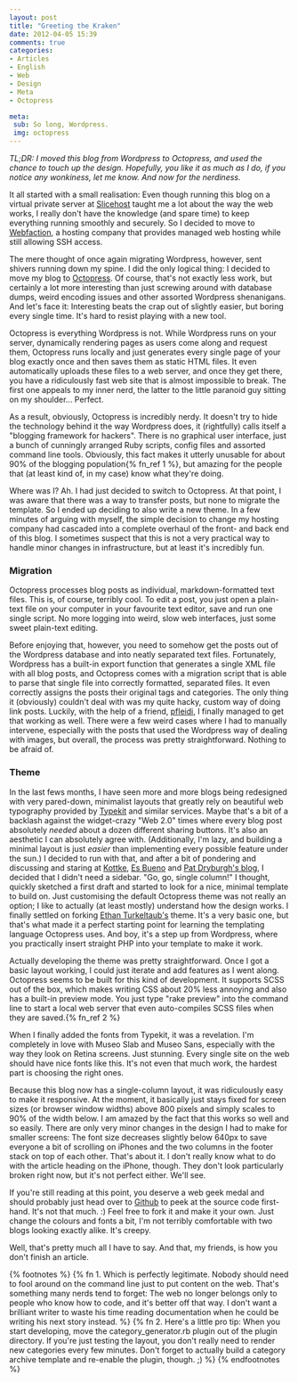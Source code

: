 ```yaml
---
layout: post
title: "Greeting the Kraken"
date: 2012-04-05 15:39
comments: true
categories: 
- Articles
- English
- Web
- Design
- Meta
- Octopress

meta:
 sub: So long, Wordpress.
 img: octopress
---
```


*TL;DR: I moved this blog from Wordpress to Octopress, and used the chance to touch up the design. Hopefully, you like it as much as I do, if you notice any wonkiness, let me know. And now for the nerdiness.*

It all started with a small realisation: Even though running this blog on a virtual private server at [Slicehost](http://slicehost.com) taught me a lot about the way the web works, I really don't have the knowledge (and spare time) to keep everything running smoothly and securely. So I decided to move to [Webfaction](http://webfaction.com), a hosting company that provides managed web hosting while still allowing SSH access.

The mere thought of once again migrating Wordpress, however, sent shivers running down my spine. I did the only logical thing: I decided to move my blog to [Octopress](http://octopress.org). Of course, that's not exactly less work, but certainly a lot more interesting than just screwing around with database dumps, weird encoding issues and other assorted Wordpress shenanigans. And let's face it: Interesting beats the crap out of slightly easier, but boring every single time. It's hard to resist playing with a new tool.

Octopress is everything Wordpress is not. While Wordpress runs on your server, dynamically rendering pages as users come along and request them, Octopress runs locally and just generates every single page of your blog exactly once and then saves them as static HTML files. It even automatically uploads these files to a web server, and once they get there, you have a ridiculously fast web site that is almost impossible to break. The first one appeals to my inner nerd, the latter to the little paranoid guy sitting on my shoulder... Perfect.

As a result, obviously, Octopress is incredibly nerdy. It doesn't try to hide the technology behind it the way Wordpress does, it (rightfully) calls itself a "blogging framework for hackers". There is no graphical user interface, just a bunch of cunningly arranged Ruby scripts, config files and assorted command line tools. Obviously, this fact makes it utterly unusable for about 90% of the blogging population{% fn_ref 1 %}, but amazing for the people that (at least kind of, in my case) know what they're doing. 

Where was I? Ah. I had just decided to switch to Octopress. At that point, I was aware that there was a way to transfer posts, but none to migrate the template. So I ended up deciding to also write a new theme. In a few minutes of arguing with myself, the simple decision to change my hosting company had cascaded into a complete overhaul of the front- and back end of this blog. I sometimes suspect that this is not a very practical way to handle minor changes in infrastructure, but at least it's incredibly fun.

### Migration

Octopress processes blog posts as individual, markdown-formatted text files. This is, of course, terribly cool. To edit a post, you just open a plain-text file on your computer in your favourite text editor, save and run one single script. No more logging into weird, slow web interfaces, just some sweet plain-text editing.

Before enjoying that, however, you need to somehow get the posts out of the Wordpress database and into neatly separated text files. Fortunately, Wordpress has a built-in export function that generates a single XML file with all blog posts, and Octopress comes with a migration script that is able to parse that single file into correctly formatted, separated files. It even correctly assigns the posts their original tags and categories. The only thing it (obviously) couldn't deal with was my quite hacky, custom way of doing link posts. Luckily, with the help of a friend, [pfleidi](https://twitter.com/pfleidi), I finally managed to get that working as well. There were a few weird cases where I had to manually intervene, especially with the posts that used the Wordpress way of dealing with images, but overall, the process was pretty straightforward. Nothing to be afraid of.

### Theme

In the last fews months, I have seen more and more blogs being redesigned with very pared-down, minimalist layouts that greatly rely on beautiful web typography provided by [Typekit](http://typekit.com) and similar services. Maybe that's a bit of a backlash against the widget-crazy "Web 2.0" times where every blog post absolutely *needed* about a dozen different sharing buttons. It's also an aesthetic I can absolutely agree with. (Additionally, I'm lazy, and building a minimal layout is just *easier* than implementing every possible feature under the sun.) I decided to run with that, and after a bit of pondering and discussing and staring at [Kottke](http://kottke.org), [Es Bueno](http://esbueno.noahstokes.com/) and [Pat Dryburgh's blog](http://patdryburgh.com/), I decided that I didn't need a sidebar. "Go, go, single column!" I thought, quickly sketched a first draft and started to look for a nice, minimal template to build on. Just customising the default Octopress theme was not really an option; I like to actually (at least mostly) understand how the design works. I finally settled on forking [Ethan Turkeltaub's](http://ethan.heroku.com/) theme. It's a very basic one, but that's what made it a perfect starting point for learning the templating language Octopress uses. And boy, it's a step up from Wordpress, where you practically insert straight PHP into your template to make it work. 

Actually developing the theme was pretty straightforward. Once I got a basic layout working, I could just iterate and add features as I went along. Octopress seems to be built for this kind of development. It supports SCSS out of the box, which makes writing CSS about 20% less annoying and also has a built-in preview mode. You just type "rake preview" into the command line to start a local web server that even auto-compiles SCSS files when they are saved.{% fn_ref 2 %}

When I finally added the fonts from Typekit, it was a revelation. I'm completely in love with Museo Slab and Museo Sans, especially with the way they look on Retina screens. Just stunning. Every single site on the web should have nice fonts like this. It's not even that much work, the hardest part is choosing the right ones.

Because this blog now has a single-column layout, it was ridiculously easy to make it responsive. At the moment, it basically just stays fixed for screen sizes (or browser window widths) above 800 pixels and simply scales to 90% of the width below. I am amazed by the fact that this works so well and so easily. There are only very minor changes in the design I had to make for smaller screens: The font size decreases slightly below 640px to save everyone a bit of scrolling on iPhones and the two columns in the footer stack on top of each other. That's about it. I don't really know what to do with the article heading on the iPhone, though. They don't look particularly broken right now, but it's not perfect either. We'll see.

If you're still reading at this point, you deserve a web geek medal and should probably just head over to [Github](https://github.com/sirmarcel/octolog) to peek at the source code first-hand. It's not that much. :) Feel free to fork it and make it your own. Just change the colours and fonts a bit, I'm not terribly comfortable with two blogs looking exactly alike. It's creepy.

Well, that's pretty much all I have to say. And that, my friends, is how you don't finish an article.


{% footnotes %}
{% fn 1. Which is perfectly legitimate. Nobody should need to fool around on the command line just to put content on the web. That's something many nerds tend to forget: The web no longer belongs only to people who know how to code, and it's better off that way. I don't want a brilliant writer to waste his time reading documentation when he could be writing his next story instead. %}
{% fn 2. Here's a little pro tip: When you start developing, move the category_generator.rb plugin out of the plugin directory. If you're just testing the layout, you don't really need to render new categories every few minutes. Don't forget to actually build a category archive template and re-enable the plugin, though. ;) %}
{% endfootnotes %}
